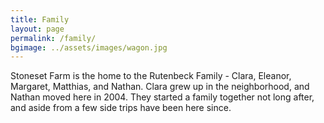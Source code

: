 ```yaml
---
title: Family
layout: page
permalink: /family/
bgimage: ../assets/images/wagon.jpg
---
```


Stoneset Farm is the home to the Rutenbeck Family - Clara, Eleanor, Margaret,
Matthias, and Nathan. Clara grew up in the neighborhood, and Nathan moved here
in 2004. They started a family together not long after, and aside from a few
side trips have been here since.

